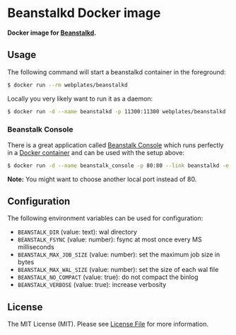 # Beanstalkd Docker image

**Docker image for [Beanstalkd](http://kr.github.io/beanstalkd).**


## Usage

The following command will start a beanstalkd container in the foreground:

``` bash
$ docker run --rm webplates/beanstalkd
```

Locally you very likely want to run it as a daemon:

``` bash
$ docker run -d --name beanstalkd -p 11300:11300 webplates/beanstalkd
```


### Beanstalk Console

There is a great application called [Beanstalk Console](https://github.com/ptrofimov/beanstalk_console)
which runs perfectly in a [Docker container](https://github.com/ptrofimov/beanstalk_console#run-as-a-docker-container)
and can be used with the setup above:

``` bash
$ docker run -d --name beanstalk_console -p 80:80 --link beanstalkd -e BEANSTALKD_HOST=beanstalkd -e BEANSTALKD_PORT=11300 agaveapi/beanstalk_console
```

**Note:** You might want to choose another local port instead of 80.


## Configuration

The following environment variables can be used for configuration:

- `BEANSTALK_DIR` (value: text): wal directory
- `BEANSTALK_FSYNC` (value: number): fsync at most once every MS milliseconds
- `BEANSTALK_MAX_JOB_SIZE` (value: number): set the maximum job size in bytes
- `BEANSTALK_MAX_WAL_SIZE` (value: number): set the size of each wal file
- `BEANSTALK_NO_COMPACT` (value: true): do not compact the binlog
- `BEANSTALK_VERBOSE` (value: true): increase verbosity


## License

The MIT License (MIT). Please see [License File](LICENSE) for more information.
